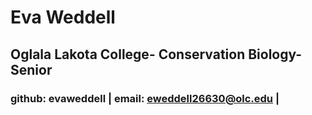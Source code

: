 # Eva Weddell
## Oglala Lakota College- Conservation Biology- Senior
### github: evaweddell | email: eweddell26630@olc.edu | 
